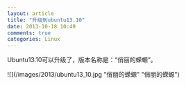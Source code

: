 ```yaml
---
layout: article
title: "升级到ubuntu13.10"
date: 2013-10-18 10:49
comments: true
categories: Linux
---
```


  Ubuntu13.10可以升级了，版本名称是：“俏丽的蝾螈”。

![](/images/2013/ubuntu13_10.jpg "俏丽的蝾螈" "俏丽的蝾螈")
